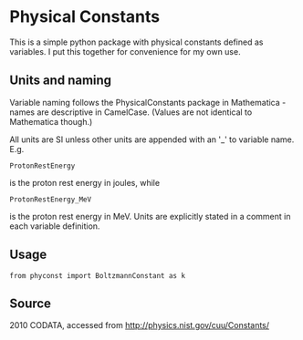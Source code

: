# Physical Constants

This is a simple python package with physical constants defined as variables.
I put this together for convenience for my own use.

## Units and naming

Variable naming follows the PhysicalConstants package in Mathematica - names are
descriptive in CamelCase. (Values are not identical to Mathematica though.)

All units are SI unless other units are appended with an '_' to variable name.
E.g.
	
	ProtonRestEnergy
	
is the proton rest energy in joules, while

	ProtonRestEnergy_MeV
	
is the proton rest energy in MeV.
Units are explicitly stated in a comment in each variable definition.

## Usage

	from phyconst import BoltzmannConstant as k

## Source

2010 CODATA, accessed from http://physics.nist.gov/cuu/Constants/
